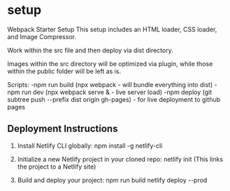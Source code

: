 # setup
Webpack Starter Setup
This setup includes an HTML loader, CSS loader, and Image Compressor. 

Work within the src file and then deploy via dist directory. 

Images within the src directory will be optimized via plugin, while those within the public 
folder will be left as is. 

Scripts:
-npm run build (npx webpack - will bundle everything into dist)
-npm run dev (npx webpack serve & - live server load)
-npm deploy (git subtree push --prefix dist origin gh-pages) - for live deployment to github pages

## Deployment Instructions

1. Install Netlify CLI globally:
    npm install -g netlify-cli

2. Initialize a new Netlify project in your cloned repo:
    netlify init (This links the project to a Netlify site)

3. Build and deploy your project:
    npm run build
    netlify deploy --prod




